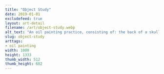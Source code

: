 ```yaml
---
title: "Object Study"
date: 2019-01-01
excludefeed: true
layout: art-detail
filename: /art/object-study.webp
alt_text: "An oil painting practice, consisting of: the back of a skull, a dark bottle and some kind of cream pot. These items sit on top of a green sheet."
slug: object-study
arttags:
- oil painting
width: 1000
height: 1333
thumb_width: 512
thumb_height: 682
---
```

